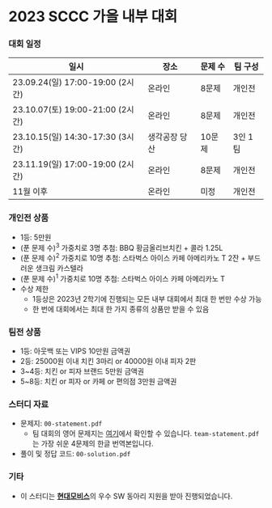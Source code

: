 # 2023 SCCC 가을 내부 대회

### 대회 일정

| 일시                             | 장소          | 문제 수 | 팀 구성 |
| -------------------------------- | ------------- | ------- | ------- |
| 23.09.24(일) 17:00-19:00 (2시간) | 온라인        | 8문제   | 개인전  |
| 23.10.07(토) 19:00-21:00 (2시간) | 온라인        | 8문제   | 개인전  |
| 23.10.15(일) 14:30-17:30 (3시간) | 생각공장 당산 | 10문제  | 3인 1팀 |
| 23.11.19(일) 17:00-19:00 (2시간) | 온라인        | 8문제   | 개인전  |
| 11월 이후                        | 온라인        | 미정    | 개인전  |

### 개인전 상품

* 1등: 5만원
* (푼 문제 수)<sup>3</sup> 가중치로 3명 추첨: BBQ 황금올리브치킨 + 콜라 1.25L
* (푼 문제 수)<sup>2</sup> 가중치로 10명 추첨: 스타벅스 아이스 카페 아메리카노 T 2잔 + 부드러운 생크림 카스텔라
* (푼 문제 수)<sup>1</sup> 가중치로 10명 추첨: 스타벅스 아이스 카페 아메리카노 T
* 수상 제한
  * 1등상은 2023년 2학기에 진행되는 모든 내부 대회에서 최대 한 번만 수상 가능
  * 한 번에 대회에서는 최대 한 가지 종류의 상품만 받을 수 있음

### 팀전 상품

* 1등: 아웃백 또는 VIPS 10만원 금액권
* 2등: 25000원 이내 치킨 3마리 or 40000원 이내 피자 2판
* 3~4등: 치킨 or 피자 브랜드 5만원 금액권
* 5~8등: 치킨 or 피자 or 카페 or 편의점 3만원 금액권

### 스터디 자료

* 문제지: `00-statement.pdf`
  * 팀 대회의 영어 문제지는 [여기](https://codeforces.com/gym/103373/attachments/download/14574/statements.pdf)에서 확인할 수 있습니다. `team-statement.pdf`는 가장 쉬운 4문제의 한글 번역본입니다.
* 풀이 및 정답 코드: `00-solution.pdf`

### 기타

* 이 스터디는 [**현대모비스**](https://www.mobis.co.kr/kr/index.do)의 우수 SW 동아리 지원을 받아 진행되었습니다.

